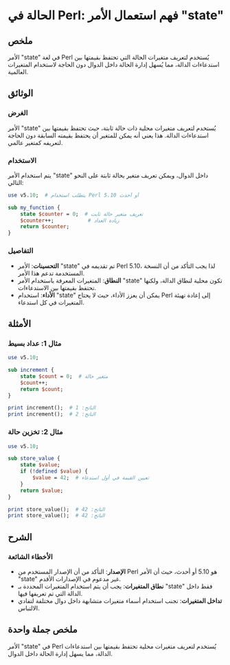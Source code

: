 <!--
Meta Description: # الحالة في Perl: فهم استعمال الأمر "state" ## ملخص الأمر "state" في لغة Perl يُستخدم لتعريف متغيرات الحالة التي تحتفظ بقيمتها بين استدعاءات الدالة، م...
Meta Keywords: state, perl, الأمر, المتغيرات, الدالة
-->

# الحالة في Perl: فهم استعمال الأمر "state"

## ملخص
الأمر "state" في لغة Perl يُستخدم لتعريف متغيرات الحالة التي تحتفظ بقيمتها بين استدعاءات الدالة، مما يُسهل إدارة الحالة داخل الدوال دون الحاجة لاستخدام المتغيرات العالمية.

## الوثائق
### الغرض
الأمر "state" يُستخدم لتعريف متغيرات محلية ذات حالة ثابتة، حيث تحتفظ بقيمتها بين استدعاءات الدالة. هذا يعني أنه يمكن للمتغير أن يحتفظ بقيمته السابقة دون الحاجة لتعريفه كمتغير عالمي.

### الاستخدام
يتم استخدام الأمر "state" داخل الدوال، ويمكن تعريف متغير بحالة ثابتة على النحو التالي:

```perl
use v5.10;  # يتطلب استخدام Perl 5.10 أو أحدث

sub my_function {
    state $counter = 0;  # تعريف متغير حالة ثابت
    $counter++;           # زيادة العداد
    return $counter;
}
```

### التفاصيل
- **التحسينات**: الأمر "state" تم تقديمه في Perl 5.10، لذا يجب التأكد من أن النسخة المستخدمة تدعم هذا الأمر.
- **النطاق**: المتغيرات المعرفة باستخدام الأمر "state" تكون محلية لنطاق الدالة، ولكنها تحتفظ بقيمتها بين الاستدعاءات.
- **الأداء**: استخدام "state" يمكن أن يعزز الأداء، حيث لا يحتاج Perl إلى إعادة تهيئة المتغيرات في كل استدعاء.

## الأمثلة
### مثال 1: عداد بسيط
```perl
use v5.10;

sub increment {
    state $count = 0;  # متغير حالة
    $count++;
    return $count;
}

print increment();  # الناتج: 1
print increment();  # الناتج: 2
```

### مثال 2: تخزين حالة
```perl
use v5.10;

sub store_value {
    state $value;
    if (!defined $value) {
        $value = 42;  # تعيين القيمة في أول استدعاء
    }
    return $value;
}

print store_value();  # الناتج: 42
print store_value();  # الناتج: 42
```

## الشرح
### الأخطاء الشائعة
- **الإصدار**: التأكد من أن الإصدار المستخدم من Perl هو 5.10 أو أحدث، حيث أن الأمر "state" غير مدعوم في الإصدارات الأقدم.
- **نطاق المتغيرات**: يجب أن يتم استخدام المتغيرات المحددة بـ "state" فقط داخل الدالة التي تم تعريفها فيها.
- **تداخل المتغيرات**: تجنب استخدام أسماء متغيرات متشابهة داخل دوال مختلفة لتفادي الالتباس.

## ملخص جملة واحدة
الأمر "state" في Perl يُستخدم لتعريف متغيرات محلية تحتفظ بقيمتها بين استدعاءات الدالة، مما يسهل إدارة الحالة داخل الدوال.